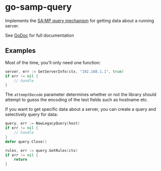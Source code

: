 # go-samp-query

Implements the
[SA:MP query mechanism](https://wiki.sa-mp.com/wiki/Query_Mechanism) for getting
data about a running server.

See [GoDoc](https://godoc.org/github.com/Southclaws/go-samp-query) for full
documentation

## Examples

Most of the time, you'll only need one function:

```go
server, err := GetServerInfo(ctx, "192.168.1.1", true)
if err != nil {
    // handle
}
```

The `attemptDecode` parameter determines whether or not the library should
attempt to guess the encoding of the text fields such as hostname etc.

If you want to get specific data about a server, you can create a query and
selectively query for data:

```go
query, err := NewLegacyQuery(host)
if err != nil {
    // handle
}
defer query.Close()

rules, err := query.GetRules(ctx)
if err != nil {
    return
}
```
